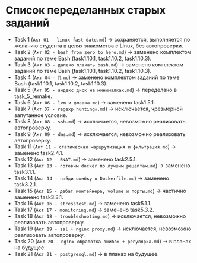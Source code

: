 # Список переделанных старых заданий

- Task 1 (`Акт 01 - linux fast date.md`) -> сохраняется, выполняется по желанию студента в целях знакомства с Linux, без автопроверки.
- Task 2 (`Акт 02 - bash from zero to hero.md`) -> заменено комплектом заданий по теме Bash (task1.10.1, task1.10.2, task1.10.3). 
- Task 3 (`Акт 03 - далеко плакать bash.md`) -> заменено комплектом заданий по теме Bash (task1.10.1, task1.10.2, task1.10.3). 
- Task 4 (`Акт 04 - 🧩.md`) -> заменено комплектом заданий по теме Bash (task1.10.1, task1.10.2, task1.10.3). 
- Task 5 (`Акт 05 - яндекс диск на минималках.md`) -> переделано в task_5_remake.
- Task 6 (`Акт 06 - lvm и флешка.md`) -> заменено task1.5.1.
- Task 7 (`Акт 07 - regexp hunting☠️.md`) -> исключается, чрезмерной запутанное условие.
- Task 8 (`Акт 08 - ssh.md`) -> исключается, невозможно реализовать автопроверку.
- Task 9 (`Акт 09 - dns.md`) -> исключается, невозможно реализовать автопроверку.
- Task 11 (`Акт 11 - статическая маршрутизация и фильтрация.md`) -> заменено task2.4.1.
- Task 12 (`Акт 12 - SNAT.md`) -> заменено task2.5.1.
- Task 13 (`Акт 13 - готовим docker по лучшим рецептам.md`) -> заменено task3.1.1.
- Task 14 (`Акт 14 - найди ошибку в Dockerfile.md`) -> заменено task3.2.1.
- Task 15 (`Акт 15 - дебаг контейнера, volume и порты.md`) -> частично заменено task3.3.1.
- Task 16 (`Акт 16 - stresstest.md`) -> заменено task5.1.1.
- Task 17 (`Акт 17 - monitoring.md`) -> заменено task5.3.2.
- Task 18 (`Акт 18 - troubleshooting.md`) -> исключается, невозможно реализовать автопроверку.
- Task 19 (`Акт 19 - ssl + nginx proxy.md`) -> исключается, невозможно реализовать автопроверку.
- Task 20 (`Акт 20 - nginx обработка ошибок + регулярка.md`) -> в планах на будущее.
- Task 21 (`Акт 21 - postgresql.md`) -> в планах на будущее.
